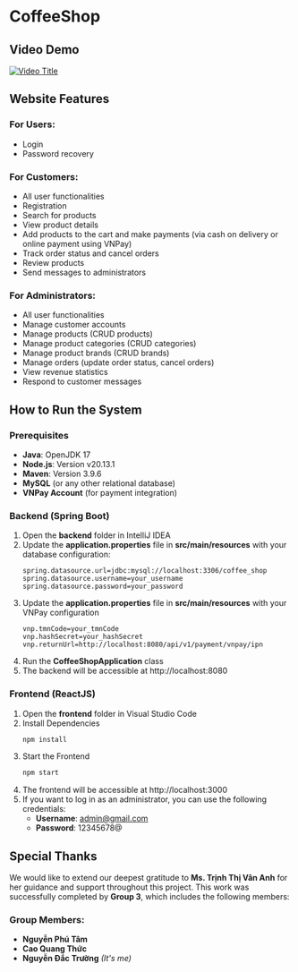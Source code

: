 # CoffeeShop

## Video Demo
[![Video Title](https://img.youtube.com/vi/yo6ACQgEIhM/0.jpg)](https://www.youtube.com/watch?v=yo6ACQgEIhM)

## Website Features
### For Users:
- Login
- Password recovery

### For Customers:
- All user functionalities
- Registration
- Search for products
- View product details
- Add products to the cart and make payments (via cash on delivery or online payment using VNPay)
- Track order status and cancel orders
- Review products
- Send messages to administrators

### For Administrators:
- All user functionalities
- Manage customer accounts
- Manage products (CRUD products)
- Manage product categories (CRUD categories)
- Manage product brands (CRUD brands)
- Manage orders (update order status, cancel orders)
- View revenue statistics
- Respond to customer messages

## How to Run the System

### Prerequisites
- **Java**: OpenJDK 17
- **Node.js**: Version v20.13.1
- **Maven**: Version 3.9.6
- **MySQL** (or any other relational database)
- **VNPay Account** (for payment integration)

### Backend (Spring Boot)
1. Open the **backend** folder in IntelliJ IDEA
2. Update the **application.properties** file in **src/main/resources** with your database configuration:
    ```properties
    spring.datasource.url=jdbc:mysql://localhost:3306/coffee_shop
    spring.datasource.username=your_username
    spring.datasource.password=your_password
    ```
3. Update the **application.properties** file in **src/main/resources** with your VNPay configuration
    ```properties
    vnp.tmnCode=your_tmnCode
    vnp.hashSecret=your_hashSecret
    vnp.returnUrl=http://localhost:8080/api/v1/payment/vnpay/ipn
    ```
4. Run the **CoffeeShopApplication** class
5. The backend will be accessible at http://localhost:8080

### Frontend (ReactJS)
1. Open the **frontend** folder in Visual Studio Code
2. Install Dependencies
    ```bash
    npm install
    ```
3. Start the Frontend
    ```bash
    npm start
    ```
4. The frontend will be accessible at http://localhost:3000
5. If you want to log in as an administrator, you can use the following credentials:
    - **Username**: admin@gmail.com
    - **Password**: 12345678@

## Special Thanks

We would like to extend our deepest gratitude to **Ms. Trịnh Thị Vân Anh** for her guidance and support throughout this project. This work was successfully completed by **Group 3**, which includes the following members:

### Group Members:
- **Nguyễn Phú Tâm**
- **Cao Quang Thức**
- **Nguyễn Đắc Trường** *(It's me)*
